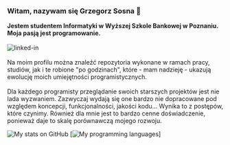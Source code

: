 ### Witam, nazywam się Grzegorz Sosna 👋
<b>Jestem studentem Informatyki w Wyższej Szkole Bankowej w Poznaniu.
<br>Moja pasją jest programowanie.
</b>
<br><br>[<img align="left" alt="linked-in" src="https://img.shields.io/badge/linkedin-%230077B5.svg?&style=for-the-badge&logo=linkedin&logoColor=white" />](https://www.linkedin.com/in/grzegorz-s-569926217/)
<br><br>
Na moim profilu można znaleźć repozytoria wykonane w ramach pracy, studiów, jak i te robione "po godzinach", które - mam nadzieję - ukazują ewolucję moich umiejętności programistycznych. 
<br><br>
Dla każdego programisty przeglądanie swoich starszych projektów jest nie lada wyzwaniem. Zazwyczaj wydają się one bardzo nie dopracowane pod względem koncepcji, funkcjonalności, jakości kodu... Wynika to z postępów, które czynimy. Również dla mnie jest to bardzo cenne doświadczenie, ponieważ daje to skalę porównawczą mojego rozwoju.
<br>

![My stats on GitHub](https://github-readme-stats.vercel.app/api?username=anuraghazra&show_icons=true&theme=transparent)
[![My programming languages](https://github-readme-stats.vercel.app/api/top-langs/?username=GrzegorzSosna&layout=compact)]

